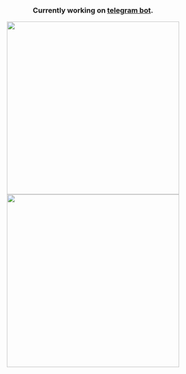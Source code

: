 <h3 align="center">Currently working on <a href="https://github.com/schr1k/AnonChat">telegram bot</a>.</h3>
<div align="center"><img src="https://media.giphy.com/media/coxQHKASG60HrHtvkt/giphy.gif" width="400"/><img src="https://media.giphy.com/media/vISmwpBJUNYzukTnVx/giphy.gif" width="400"/></div>
